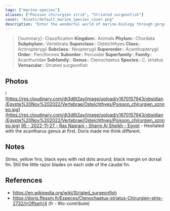 ```yaml
---
tags: ["marine-species"]
aliases: ["Poisson chirurgien strié", "Striated surgeonfish"]
cover: "Assets/default_marine_species_cover.png"
description: "Enter the wonderful world of marine-biology through gorgeous underwater pictures of marine animals. Acanthuridae are surgeon fish. You know, Dori from Nemo's world!"
---
```

> [!summary]- Classification
**Kingdom**:: Animals
**Phylum**:: Chordata
**Subphylum**:: Vertebrata
**Superclass**:: Osteichthyes
**Class**:: Actinopterygii
**Subclass**:: Neopterygii 
**Superorder**:: Acanthopterygii
**Order**:: Perciformes
**Suborder**:: Percoidei
**Superfamily**::
**Family**:: Acanthuridae
**Subfamily**::
**Genus**:: Ctenochaetus
**Species**:: C. striatus
**Vernacular**:: Striated surgeonfish

## Photos
![https://res.cloudinary.com/dt3d6t2ay/image/upload/v1670157943/obsidian/Egypte%20Nov%202022/Vertebrae/Osteichthyes/Poisson_chirurgien_sznneo.jpg](https://res.cloudinary.com/dt3d6t2ay/image/upload/v1670157943/obsidian/Egypte%20Nov%202022/Vertebrae/Osteichthyes/Poisson_chirurgien_sznneo.jpg)
[95 - 2022-11-27 - Ras Nasrani - Sharm Al Sheikh - Egypt](95%20-%202022-11-27%20-%20Ras%20Nasrani%20-%20Sharm%20Al%20Sheikh%20-%20Egypt.md) - Hesitated with the acantharus genus at first. Doris made me think different.

## Notes
Stries, yellow fins, black eyes with red dots around, black margin on dorsal fin. Still the little razor blades on each side of the caudal fin. 

## References
- https://en.wikipedia.org/wiki/Striated_surgeonfish
- https://doris.ffessm.fr/Especes/Ctenochaetus-striatus-Chirurgien-strie-2732/(rOffset)/4 (fr - #to-contribute)